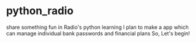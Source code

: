 # python_radio
share something fun in Radio's python learning
I plan to make a app which can manage individual bank passwords and financial plans
So, Let's begin!
